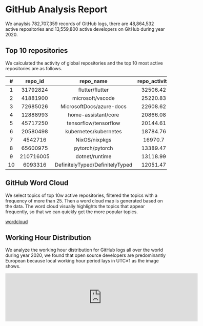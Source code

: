 # GitHub Analysis Report

We anaylsis 782,707,359 records of GitHub logs, there are 48,864,532 active repositories and 13,559,800 active developers on GitHub during year 2020.

## Top 10 repositories

We calculated the activity of global repositories and the top 10 most active repositories are as follows.



| # | repo_id | repo_name | repo_activity |
|:--:|:--:|:--:|:--:|
| 1 | 31792824 | flutter/flutter | 32506.42 |
| 2 | 41881900 | microsoft/vscode | 25220.83 |
| 3 | 72685026 | MicrosoftDocs/azure-docs | 22608.62 |
| 4 | 12888993 | home-assistant/core | 20866.08 |
| 5 | 45717250 | tensorflow/tensorflow | 20144.61 |
| 6 | 20580498 | kubernetes/kubernetes | 18784.76 |
| 7 | 4542716 | NixOS/nixpkgs | 16970.7 |
| 8 | 65600975 | pytorch/pytorch | 13389.47 |
| 9 | 210716005 | dotnet/runtime | 13118.99 |
| 10 | 6093316 | DefinitelyTyped/DefinitelyTyped | 12051.47 |




## GitHub Word Cloud

We select topics of top 10w active repositories, filtered the topics with a frequency of more than 25. Then a word cloud map is generated based on the data. The word cloud visually highlights the topics that appear frequently, so that we can quickly get the more popular topics.

[wordcloud](/word-cloud.html ':include')

## Working Hour Distribution

We analyze the working hour distribution for GitHub logs all over the world during year 2020, we found that open source developers are predominantly European because local working hour period lays in UTC±1 as the image shows.

<embed src="http://gar2020.opensource-service.cn/svgrenderer/github/X-lab2017/github-analysis-report?path=sqls/working-hour-distribution/image.svg&data=[2,2,3,3,2,4,5,6,7,7,7,7,8,9,10,10,9,9,8,8,6,6,5,4,3,3,4,3,3,3,5,6,7,7,7,7,8,9,10,10,9,8,8,8,7,7,5,4,4,4,3,4,3,3,5,6,7,7,7,6,7,9,10,9,9,8,8,8,7,6,5,4,3,3,3,4,3,3,5,6,8,8,7,7,8,9,10,10,10,8,9,8,7,6,5,4,3,3,4,4,3,3,5,6,7,7,7,6,7,8,9,9,9,8,7,7,6,6,4,3,2,2,2,2,1,1,1,2,2,2,2,2,3,4,5,5,4,4,4,3,3,2,1,1,1,1,1,1,1,1,1,1,2,2,3,3,4,4,5,5,5,4,4,4,3,3,2,1]&lang=en" style="width:600" />

